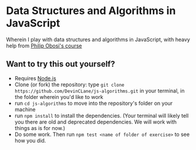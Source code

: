 # Data Structures and Algorithms in JavaScript

Wherein I play with data structures and algorithms in JavaScript, with heavy help from [Philip Obosi's course](http://web.archive.org/web/20210616161653/https://scotch.io/courses/the-ultimate-guide-to-javascript-algorithms)

## Want to try this out yourself?

- Requires [Node.js](https://nodejs.org/en/)
- Clone (or fork) the repository: type `git clone https://github.com/DevinCLane/js-algorithms.git` in your terminal, in the folder wherein you'd like to work
- run `cd js-algorithms` to move into the repository's folder on your machine
- run `npm install` to install the dependencies. (Your terminal will likely tell you there are old and deprecated dependencies. We will work with things as is for now.)
- Do some work. Then run `npm test <name of folder of exercise>` to see how you did.